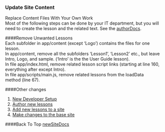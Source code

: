 ### Update Site Content
Replace Content Files With Your Own Work  
Most of the following steps can be done by your IT department, 
but you will need to create the lesson and the related text. See the 
[authorDocs](https://github.com/OpenPhysProject/OpenPhys/tree/master/docs/authorDocs).

####Remove Unwanted Lessons   
Each subfolder in app/content (except ‘Logo’) contains the files for one lesson.  
In app/content, remove all the subfolders ‘Lesson1’, ‘Lesson2’ etc.,
 but leave Intro, Logo, and sample. (‘Intro’ is the the User Guide lesson).  
In file app/index.html, remove related lesson script links (starting at line 160, everything 
after <!-- Content--> except Intro).  
In file app/scripts/main.js, remove related lessons from the loadData method (line 67).  

####Other changes
1. [New Developer Setup](https://github.com/OpenPhysProject/OpenPhys/tree/master/docs/newDeveloperDocs)
2. [Author new lessons](https://github.com/OpenPhysProject/OpenPhys/tree/master/docs/authorDocs)
3. [Add new lessons to a site](https://github.com/OpenPhysProject/OpenPhys/tree/master/docs/lessonDocs)
4. [Make changes to the base site](https://github.com/OpenPhysProject/OpenPhys/tree/master/docs/developerDocs)

####Back To Top
[newSiteDocs](https://github.com/OpenPhysProject/OpenPhys/blob/master/docs/newSiteDocs/README.md)
